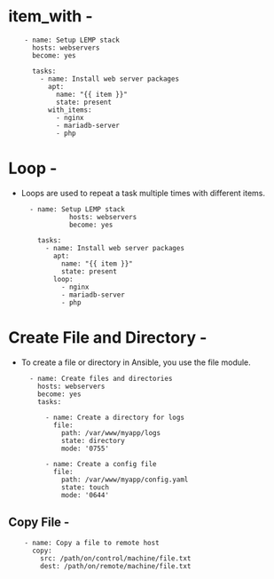 # item_with -

        - name: Setup LEMP stack
          hosts: webservers
          become: yes
        
          tasks:
            - name: Install web server packages
              apt:
                name: "{{ item }}"
                state: present
              with_items:
                - nginx
                - mariadb-server
                - php


# Loop -
- Loops are used to repeat a task multiple times with different items.

        - name: Setup LEMP stack
                  hosts: webservers
                  become: yes
                
          tasks:
            - name: Install web server packages
              apt:
                name: "{{ item }}"
                state: present
              loop:
                - nginx
                - mariadb-server
                - php

# Create File and Directory -
- To create a file or directory in Ansible, you use the file module.

        - name: Create files and directories
          hosts: webservers
          become: yes
          tasks:
        
            - name: Create a directory for logs
              file:
                path: /var/www/myapp/logs
                state: directory
                mode: '0755'
        
            - name: Create a config file
              file:
                path: /var/www/myapp/config.yaml
                state: touch
                mode: '0644'

## Copy File -

        - name: Copy a file to remote host
          copy:
            src: /path/on/control/machine/file.txt
            dest: /path/on/remote/machine/file.txt
          

